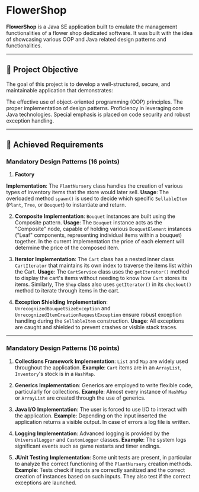 # FlowerShop

**FlowerShop** is a Java SE application built to emulate the management functionalities of a flower shop dedicated software. It was built with the idea of showcasing various OOP and Java related design patterns and functionalities.

---

## 🎯 Project Objective

The goal of this project is to develop a well-structured, secure, and maintainable application that demonstrates:

The effective use of object-oriented programming (OOP) principles.
The proper implementation of design patterns.
Proficiency in leveraging core Java technologies.
Special emphasis is placed on code security and robust exception handling.

---

## 🥇 Achieved Requirements

### **Mandatory Design Patterns (16 points)**

1) **Factory**

**Implementation**: The `PlantNursery` class handles the creation of various types of inventory items that the store would later sell.
**Usage**: The overloaded method `spawn()` is used to decide which specific `SellableItem` (`Plant`, `Tree`, or `Bouquet`) to instantiate and return.

2) **Composite** 
**Implementation**: `Bouquet` instances are built using the Composite pattern. 
**Usage**: The `Bouquet` instance acts as the "Composite" node, capable of holding various `BouquetElement` instances ("Leaf" components, representing individual items within a bouquet) together. In the current implementation the price of each element will determine the price of the composed item.  

3) **Iterator** 
**Implementation**: The `Cart` class has a nested inner class `CartIterator` that maintains its own index to traverse the items list within the Cart.
**Usage**: The `CartService` class uses  the `getIterator()` method to display the cart's items without needing to know how `Cart` stores its items. Similarly, The `Shop` class also uses `getIterator()` in its `checkout()` method to iterate through items in the cart.

4) **Exception Shielding**
**Implementation**: `UnrecognizedBouquetSizeException` and `UnrecognizedItemCreationRequestException` ensure robust exception handling during the `SellableItem` construction.
**Usage**: All exceptions are caught and shielded to prevent crashes or visible stack traces.

---

### **Mandatory Design Patterns (16 points)**

1) **Collections Framework**
**Implementation**: `List` and `Map` are widely used throughout the application.
**Example**: `Cart` items are in an `ArrayList`, `Inventory`'s stock is in a `HashMap`.

2) **Generics**
**Implementation**: Generics are employed to write flexible code, particularly for collections.
**Example**: Almost every instance of `HashMap` or `ArrayList` are created through the use of generics.

3) **Java I/O**
**Implementation**: The user is forced to use I/O to interact with the application.
**Example**: Depending on the input inserted the application returns a visible output. In case of errors a log file is written.

4) **Logging**
**Implementation**: Advanced logging is provided by the `UniversalLogger` and `CustomLogger` classes.
**Example**: The system logs significant events such as game restarts and timer endings.

5) **JUnit Testing**
**Implementation**: Some unit tests are present, in particular to analyze the correct functioning of the `PlantNursery` creation methods.
**Example**: Tests check if inputs are correctly sanitized and the correct creation of instances based on such inputs. They also test if the correct exceptions are launched.